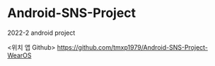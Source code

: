 # Android-SNS-Project
2022-2 android project

<위치 앱 Github>
https://github.com/tmxp1979/Android-SNS-Project-WearOS
